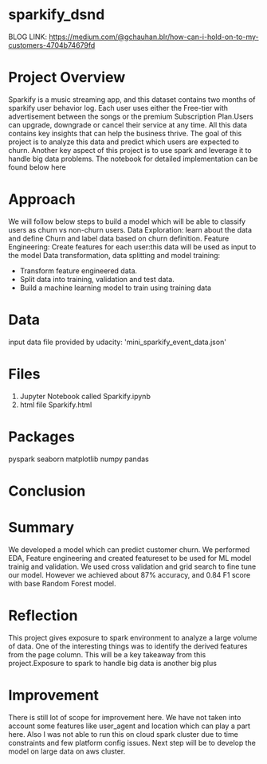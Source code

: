 # sparkify_dsnd
BLOG LINK: https://medium.com/@gchauhan.blr/how-can-i-hold-on-to-my-customers-4704b74679fd

# Project Overview
Sparkify is a music streaming app, and this dataset contains two months of sparkify user behavior log. Each user uses either the Free-tier with advertisement between the songs or the premium Subscription Plan.Users can upgrade, downgrade or cancel their service at any time. All this data contains key insights that can help the business thrive. The goal of this project is to analyze this data and predict which users are expected to churn.
Another key aspect of this project is to use spark and leverage it to handle big data problems.
The notebook for detailed implementation can be found below here

# Approach
We will follow below steps to build a model which will be able to classify users as churn vs non-churn users.
Data Exploration: learn about the data and define Churn and label data based on churn definition.
Feature Engineering: Create features for each user:this data will be used as input to the model
Data transformation, data splitting and model training:
- Transform feature engineered data. 
- Split data into training, validation and test data.
- Build a machine learning model to train using training data

# Data
input data file provided by udacity:
'mini_sparkify_event_data.json'

# Files

1) Jupyter Notebook called Sparkify.ipynb
2) html file Sparkify.html

# Packages
pyspark
seaborn
matplotlib
numpy
pandas

# Conclusion
# Summary
We developed a model which can predict customer churn. We performed EDA, Feature engineering and created featureset to be used for ML model trainig and validation. We used cross validation and grid search to fine tune our model. However we achieved about 87% accuracy, and 0.84 F1 score with base Random Forest model.

# Reflection
This project gives exposure to spark environment to analyze a large volume of data.
One of the interesting things was to identify the derived features from the page column. This will be a key takeaway from this project.Exposure to spark to handle big data is another big plus
# Improvement
There is still lot of scope for improvement here. We have not taken into account some features like user_agent and location which can play a part here. Also I was not able to run this on cloud spark cluster due to time constraints and few platform config issues.
Next step will be to develop the model on large data on aws cluster.
